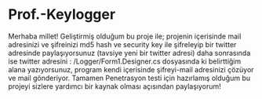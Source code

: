 # Prof.-Keylogger
Merhaba millet!
Geliştirmiş olduğum bu proje ile; projenin içerisinde mail adresinizi ve şifreinizi md5 hash ve security key ile şifreleyip bir twitter adresinde paylaşıyorsunuz (tavsiye yeni bir twitter adresi) daha sonrasında ise twitter adresini : /Logger/Form1.Designer.cs dosyasında ki belirttiğim alana yazıyorsunuz, program kendi içerisinde şifreyi-mail adresinizi çözüyor ve mail gönderiyor. Tamamen Penetrasyon testi için hazırlamış olduğum bu projeyi sizlere yardımcı bir kaynak olması açısından paylaşıyorum!
